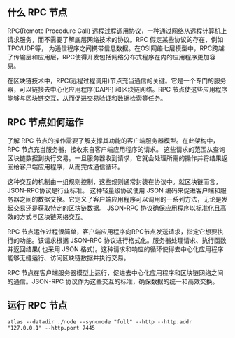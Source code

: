 ## 什么 RPC 节点

RPC(Remote Procedure Call)
远程过程调用协议，一种通过网络从远程计算机上请求服务，而不需要了解底层网络技术的协议。RPC 假定某些协议的存在，例如TPC/UDP等，
为通信程序之间携带信息数据。在OSI网络七层模型中，RPC跨越了传输层和应用层，RPC使得开发包括网络分布式程序在内的应用程序更加容易。

在区块链技术中，RPC(远程过程调用)节点充当通信的关键。它是一个专门的服务器，可以链接去中心化应用程序(DAPP)
和区块链网络。RPC 节点使这些应用程序能够与区块链交互，从而促进交易验证和数据检索等任务。

## RPC 节点如何运作

了解 RPC 节点的操作需要了解支撑其功能的客户端服务器模型。在此架构中，RPC 节点充当服务器，接收来自客户端应用程序的请求。
这些请求的范围从查询区块链数据到执行交易。一旦服务器收到请求，它就会处理所需的操作并将结果返回给客户端应用程序，从而完成通信循环。

这种交互的机制由一组规则控制，这些规则通常封装在协议中。就区块链而言，JSON-RPC协议是行业标准。
这种轻量级协议使用 JSON 编码来促进客户端和服务器之间的数据交换。它定义了客户端应用程序可以调用的一系列方法，无论是发起交易还是获取特定的区块链数据。
JSON-RPC 协议确保应用程序以标准化且高效的方式与区块链网络交互。

RPC 节点运作过程很简单，客户端应用程序向RPC节点发送请求，指定它想要执行的功能。该请求根据 JSON-RPC 协议进行格式化。服务器处理请求、执行函数并返回结果(
也采用 JSON 格式)。这种请求和响应的循环使得去中心化应用程序能够无缝运行、访问区块链数据并执行交易。

RPC 节点在客户端服务器模型上运行，促进去中心化应用程序和区块链网络之间的通信。JSON-RPC 协议作为这些交互的标准，确保数据的统一和高效交换。 

## 运行 RPC 节点

```shell
atlas --datadir ./node --syncmode "full" --http --http.addr "127.0.0.1" --http.port 7445 
```